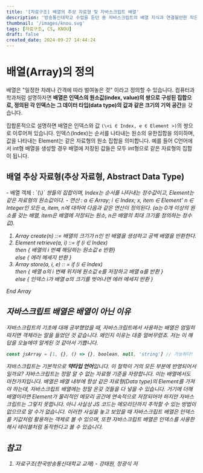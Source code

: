 ```yaml
---
title: '[자료구조] 배열의 추상 자료형 및 자바스크립트 배열'
description: '방송통신대학교 수업을 듣던 중 자바스크립트의 배열 지식과 연결될만한 작은 부분을 찾아내서 포스팅합니다.'
thumbnail: '/images/knou.svg'
tags: [자료구조, CS, KNOU]
draft: false
created_date: 2024-09-27 14:44:24
---
```


# 배열(Array)의 정의

배열은 "일정한 차례나 간격에 따라 벌여놓은 것" 이라고 정의할 수 있습니다. 컴퓨터과학과처럼 설명하자면 **배열은 인덱스의 원소값(index, value)의 쌍으로 구성된 집합으로, 정의된 각 인덱스는 그 데이터 타입(data type)의 값과 같은 크기의 기억 공간**을 갖습니다.

집합론적으로 설명하면 배열은 인덱스와 값 `(\<i ∈ Index, e ∈ Element >)`의 쌍으로 이루어져 있습니다. 인덱스(Index)는 순서를 나타내는 원소의 유한집합을 의미하며, 값을 나타내는 Element는 같은 자료형의 원소 집합을 의미합니다. 예를 들어 C언어에서 int형 배열을 생성할 경우 배열에 저장된 값들은 모두 int형으로 같은 자료형의 집합이 됩니다.

## 배열 추상 자료형(추상 자료형, Abstract Data Type)

<Description title="ADT Array(배열 추상 자료형)">
- 배열 객체 : `(\<i ∈ Index, e ∈ Element >)` 쌍들의 집합이며, Index는 순서를 나타내는 정수값이고, Element는 같은 자료형의 원소값이다.
- 연산 : a ∈ Array; i ∈ Index; x, item ∈ Element' n ∈ Integer인 모든 a, item, n에 대하여 다음과 같은 연산이 정의된다. (a는 0개 이상의 원소를 갖는 배열, item은 배열에 저장되는 원소, n은 배열의 최대 크기를 정의하는 정수값).

1. Array create(n) ::= 배열의 크기가 n인 빈 배열을 생성하고 공백 배열을 반환한다.
2. Element retrieve(a, i) ::= if (i ∈ Index)<br />
   then \{ 배열의 i 번쨰 해당하는 원소값 e 반환}<br />
   else \{ 에러 메세지 반환 }
3. Array store(a, i, e) :: = if (i ∈ Index)<br />
   then \{ 배열 a의 i 번째 위치에 원소값 e를 저장하고 배열 a를 반환 }<br />
   else \{ 인덱스 i가 배열 a의 크기를 벗어나면 에러 메세지 반환 }

End Array
</Description>

## 자바스크립트 배열은 배열이 아닌 이유

자바스크립트의 기초에 대해 공부했었을 때, 자바스크립트에서 사용하는 배열은 엄밀히 따지면 객체라는 말을 들었던 것 같습니다. 왜인지 이유는 대충 얼버무렸죠. 저는 이 해답을 오늘에야 알게된 것 같아서 기쁩니다.

```js
const jsArray = [1, {}, () => {}, boolean, null, 'string'] // 가능하다!
```

자바스크립트는 기본적으로 **약타입 언어**입니다. 이 철학이 거의 모든 부분에 반영되어서일까요? 자바스크립트는 정말 알 수 없는 자료형 기준을 자랑합니다. 이는 배열에서도 마찬가지입니다. 배열은 배열 내부에 항상 같은 자료형(Data type)의 Element를 가져야 하는데, 자바스크립트 배열에는 정말 온갖 것들을 다 넣을 수 있습니다. 거기에 더해 배열이라면 Element가 물리적인 메모리 공간에 연속적으로 저장되어야 하지만 자바스크립트는 그렇지 못합니다. 아니 사실상 JS 코드는 메모리단까지 추적할 수 있는 방법이 없으므로 알 수가 없습니다. 이러한 사실을 놓고 보았을 때 자바스크립트 배열은 인덱스를 키값처럼 활용하는 객체로 볼 수 있으며, 또한 자바스크립트 배열은 인덱스를 사용한 해시 테이블처럼 동작한다고 볼 수 있습니다.

## 참고

1. 자료구조(한국방송통신대학교 교재) - 강태원, 정광식 저
